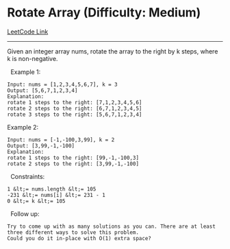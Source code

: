 # Rotate Array (Difficulty: Medium)

[LeetCode Link](https://leetcode.com/problems/rotate-array/)

---

Given an integer array nums, rotate the array to the right by k steps, where k is non-negative.

&nbsp;
Example 1:

```
Input: nums = [1,2,3,4,5,6,7], k = 3
Output: [5,6,7,1,2,3,4]
Explanation:
rotate 1 steps to the right: [7,1,2,3,4,5,6]
rotate 2 steps to the right: [6,7,1,2,3,4,5]
rotate 3 steps to the right: [5,6,7,1,2,3,4]
```

Example 2:

```
Input: nums = [-1,-100,3,99], k = 2
Output: [3,99,-1,-100]
Explanation: 
rotate 1 steps to the right: [99,-1,-100,3]
rotate 2 steps to the right: [3,99,-1,-100]
```

&nbsp;
Constraints:


	1 &lt;= nums.length &lt;= 105
	-231 &lt;= nums[i] &lt;= 231 - 1
	0 &lt;= k &lt;= 105


&nbsp;
Follow up:


	Try to come up with as many solutions as you can. There are at least three different ways to solve this problem.
	Could you do it in-place with O(1) extra space?


